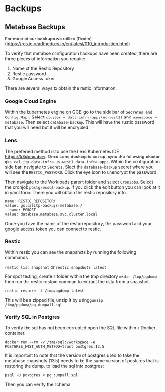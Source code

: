 # Backups

## Metabase Backups

For most of our backups we utilize [Restic] (https://restic.readthedocs.io/en/latest/010_introduction.html)

To verify that metabse configuration backups have been created, there are three pieces of information you require:

1. Name of the Restic Repository
2. Restic password
3. Google Access token

There are several ways to obtain the restic information.

### Google Cloud Engine

Within the kubernetes engine on GCE, go to the side bar of `Secretes and Config Maps`. Select `cluster = data-infra-apps(us-west1)` and `namespace = metabase`. Then select `database-backup`. This will have the rustic password that you will need but it will be encrypted.

### Lens

The preferred method is to use the Lens Kubernetes IDE https://k8slens.dev/. Once Lens desktop is set up, sync the following cluster `gke_cal-itp-data-infra_us-west1_data-infra-apps`. Within the configuration side bar, navigate to `Secrets`. Slect the `database-backup` secret where you will see the `RESTIC_PASSWORD`. Click the eye icon to unencrypt the password.

Then navigate to the Workloads parent folder and select `CronJobs`. Select the cronjob `postgressql-backup`. If you click the edit button you can look at it in yaml form. There you will obtain the restic repository info.

```code
name: RESTIC_REPOSITORY
value: gs:calitp-backups-metabase:/
- name: PGHOST
value: database.metabase.svc.cluster.local
```

Once you have the name of the restic repository, the password and your google access token you can connect to restic.

### Restic

Within restic you can see the snapshots by running the following commands:

`restic list snapshot` or `restic snapshots latest`

For spot testing,
create a folder within the tmp directory
`mkdir /tmp/pgdump` then run the restic restore comman to extract the data from a snapshot.

`restic restore -t /tmp/pgdump latest`

This will be a zipped file, unzip it by using`gunzip /tmp/pgdump/pg_dumpall.sql`

### Verify SQL in Postgres

To verify the sql has not been corrupted open the SQL file within a Docker container.

`docker run --rm -v /tmp/sql:/workspace -e POSTGRES_HOST_AUTH_METHOD=trust postgres:13.5`

It is important to note that the version of postgres used to take the metabase snapshots (13.5) needs to be the same version of postgres that is restoring the dump.
to load the sql into postgres:

`psql -U postgres < pg_dumpall.sql`

Then you can verify the schema
